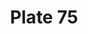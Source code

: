 ---
pid: '75'
an: '7'
title: Plate 75
rev_year: 
_date: 
caption: Chapeau Jockei, garni en Velours Coquelicot, Ceinture Croisée.Théâtre Italien.
translation: Jockey Hat, decorated with Poppy Velvet, Crossed Belt. Italien Theater.
student: Anne Higonnet
keywords: "[ chapeau, ceinture, theatre ]"
permalink: /plates/75/
layout: plate-page
---